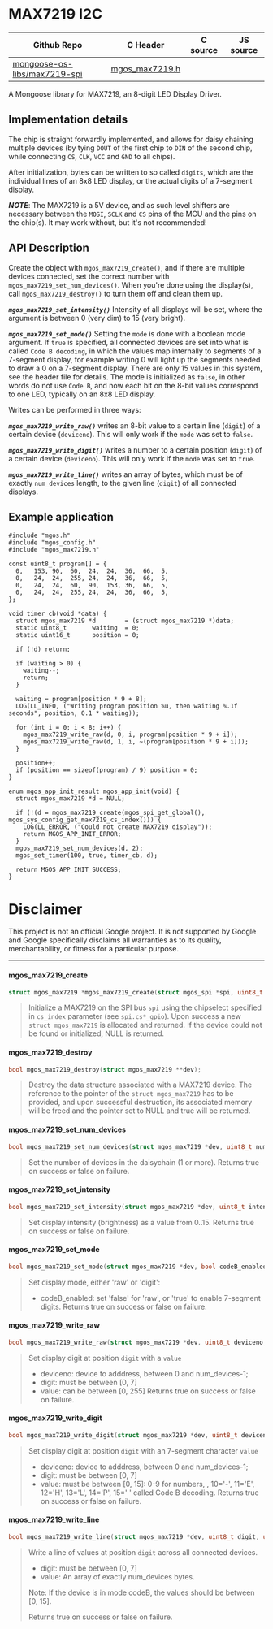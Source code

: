 # MAX7219 I2C
| Github Repo | C Header | C source  | JS source |
| ----------- | -------- | --------  | ----------------- |
| [mongoose-os-libs/max7219-spi](https://github.com/mongoose-os-libs/max7219-spi) | [mgos_max7219.h](https://github.com/mongoose-os-libs/max7219-spi/tree/master/include/mgos_max7219.h) | &nbsp;  | &nbsp;         |



A Mongoose library for MAX7219, an 8-digit LED Display Driver.

## Implementation details

The chip is straight forwardly implemented, and allows for daisy chaining
multiple devices (by tying `DOUT` of the first chip to `DIN` of the second
chip, while connecting `CS`, `CLK`, `VCC` and `GND` to all chips).

After initialization, bytes can be written to so called `digits`, which are
the individual lines of an 8x8 LED display, or the actual digits of a 7-segment
display.

***NOTE***: The MAX7219 is a 5V device, and as such level shifters are
necessary between the `MOSI`, `SCLK` and `CS` pins of the MCU and the pins
on the chip(s). It may work without, but it's not recommended!

## API Description

Create the object with `mgos_max7219_create()`, and if there are multiple
devices connected, set the correct number with `mgos_max7219_set_num_devices()`.
When you're done using the display(s), call `mgos_max7219_destroy()` to turn
them off and clean them up.

***`mgos_max7219_set_intensity()`*** Intensity of all displays will be set,
where the argument is between 0 (very dim) to 15 (very bright). 

***`mgos_max7219_set_mode()`*** Setting the `mode` is done with a boolean
mode argument. If `true` is specified, all connected devices are set into what
is called `Code B decoding`, in which the values map internally to segments of
a 7-segment display, for example writing 0 will light up the segments needed to
draw a 0 on a 7-segment display. There are only 15 values in this system, see
the header file for details. The mode is initialized as `false`, in other words
do not use `Code B`, and now each bit on the 8-bit values correspond to one LED,
typically on an 8x8 LED display.

Writes can be performed in three ways:

***`mgos_max7219_write_raw()`*** writes an 8-bit value to a certain line (`digit`) of
a certain device (`deviceno`). This will only work if the `mode` was set to `false`.

***`mgos_max7219_write_digit()`*** writes a number to a certain position (`digit`) of
a certain device (`deviceno`). This will only work if the `mode` was set to `true`.

***`mgos_max7219_write_line()`*** writes an array of bytes, which must be of exactly
`num_devices` length, to the given line (`digit`) of all connected displays.


## Example application

```
#include "mgos.h"
#include "mgos_config.h"
#include "mgos_max7219.h"

const uint8_t program[] = {
  0,   153, 90,  60,  24,  24,  36,  66,  5,
  0,   24,  24,  255, 24,  24,  36,  66,  5,
  0,   24,  24,  60,  90,  153, 36,  66,  5,
  0,   24,  24,  255, 24,  24,  36,  66,  5,
};

void timer_cb(void *data) {
  struct mgos_max7219 *d        = (struct mgos_max7219 *)data;
  static uint8_t       waiting  = 0;
  static uint16_t      position = 0;

  if (!d) return;

  if (waiting > 0) {
    waiting--;
    return;
  }

  waiting = program[position * 9 + 8];
  LOG(LL_INFO, ("Writing program position %u, then waiting %.1f seconds", position, 0.1 * waiting));

  for (int i = 0; i < 8; i++) {
    mgos_max7219_write_raw(d, 0, i, program[position * 9 + i]);
    mgos_max7219_write_raw(d, 1, i, ~(program[position * 9 + i]));
  }

  position++;
  if (position == sizeof(program) / 9) position = 0;
}

enum mgos_app_init_result mgos_app_init(void) {
  struct mgos_max7219 *d = NULL;

  if (!(d = mgos_max7219_create(mgos_spi_get_global(), mgos_sys_config_get_max7219_cs_index())) {
    LOG(LL_ERROR, ("Could not create MAX7219 display"));
    return MGOS_APP_INIT_ERROR;
  }
  mgos_max7219_set_num_devices(d, 2);
  mgos_set_timer(100, true, timer_cb, d);

  return MGOS_APP_INIT_SUCCESS;
}
```

# Disclaimer

This project is not an official Google project. It is not supported by Google
and Google specifically disclaims all warranties as to its quality,
merchantability, or fitness for a particular purpose.


 ----- 
#### mgos_max7219_create

```c
struct mgos_max7219 *mgos_max7219_create(struct mgos_spi *spi, uint8_t cs_index);
```
> 
> Initialize a MAX7219 on the SPI bus `spi` using the chipselect specified in
> `cs_index` parameter (see `spi.cs*_gpio`). Upon success a new
> `struct mgos_max7219` is  allocated and returned.
> If the device could not be found or initialized, NULL is returned.
>  
#### mgos_max7219_destroy

```c
bool mgos_max7219_destroy(struct mgos_max7219 **dev);
```
> 
> Destroy the data structure associated with a MAX7219 device. The reference
> to the pointer of the `struct mgos_max7219` has to be provided, and upon
> successful destruction, its associated memory will be freed and the pointer
> set to NULL and true will be returned.
>  
#### mgos_max7219_set_num_devices

```c
bool mgos_max7219_set_num_devices(struct mgos_max7219 *dev, uint8_t num_devices);
```
> 
> Set the number of devices in the daisychain (1 or more).
> Returns true on success or false on failure.
>  
#### mgos_max7219_set_intensity

```c
bool mgos_max7219_set_intensity(struct mgos_max7219 *dev, uint8_t intensity);
```
> 
> Set display intensity (brightness) as a value from 0..15.
> Returns true on success or false on failure.
>  
#### mgos_max7219_set_mode

```c
bool mgos_max7219_set_mode(struct mgos_max7219 *dev, bool codeB_enabled);
```
>  Set display mode, either 'raw' or 'digit':
> - codeB_enabled: set 'false' for 'raw', or 'true' to enable 7-segment digits.
> Returns true on success or false on failure.
>  
#### mgos_max7219_write_raw

```c
bool mgos_max7219_write_raw(struct mgos_max7219 *dev, uint8_t deviceno, uint8_t digit, uint8_t value);
```
> 
> Set display digit at position `digit` with a `value`
> - deviceno: device to adddress, between 0 and num_devices-1;
> - digit: must be between [0, 7]
> - value: can be between [0, 255]
> Returns true on success or false on failure.
>  
#### mgos_max7219_write_digit

```c
bool mgos_max7219_write_digit(struct mgos_max7219 *dev, uint8_t deviceno, uint8_t digit, uint8_t value);
```
> 
> Set display digit at position `digit` with an 7-segment character `value`
> - deviceno: device to adddress, between 0 and num_devices-1;
> - digit: must be between [0, 7]
> - value: must be between [0, 15]:
>          0-9 for numbers, , 10='-', 11='E', 12='H', 13='L', 14='P', 15=' '
>          called Code B decoding.
> Returns true on success or false on failure.
>  
#### mgos_max7219_write_line

```c
bool mgos_max7219_write_line(struct mgos_max7219 *dev, uint8_t digit, uint8_t *value);
```
> 
> Write a line of values at position `digit` across all connected devices.
> - digit: must be between [0, 7]
> - value: An array of exactly num_devices bytes.
> 
> Note: If the device is in mode codeB, the values should be between [0, 15].
> 
> Returns true on success or false on failure.
>  
